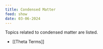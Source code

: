 ```yaml
---
title: Condensed Matter
feed: show
date: 03-06-2024
---
```

Topics related to condensed matter are listed.

- [[Theta Terms]]

